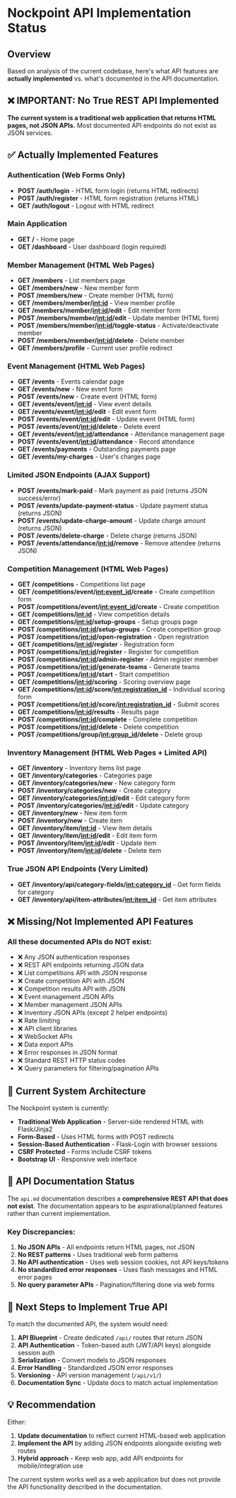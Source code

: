 # Nockpoint API Implementation Status

## Overview
Based on analysis of the current codebase, here's what API features are **actually implemented** vs. what's documented in the API documentation.

## ❌ **IMPORTANT: No True REST API Implemented**

**The current system is a traditional web application that returns HTML pages, not JSON APIs.** Most documented API endpoints do not exist as JSON services.

## ✅ **Actually Implemented Features**

### Authentication (Web Forms Only)
- **POST /auth/login** - HTML form login (returns HTML redirects)
- **POST /auth/register** - HTML form registration (returns HTML)  
- **GET /auth/logout** - Logout with HTML redirect

### Main Application 
- **GET /** - Home page
- **GET /dashboard** - User dashboard (login required)

### Member Management (HTML Web Pages)
- **GET /members** - List members page 
- **GET /members/new** - New member form
- **POST /members/new** - Create member (HTML form)
- **GET /members/member/<int:id>** - View member profile
- **GET /members/member/<int:id>/edit** - Edit member form
- **POST /members/member/<int:id>/edit** - Update member (HTML form)
- **POST /members/member/<int:id>/toggle-status** - Activate/deactivate member
- **POST /members/member/<int:id>/delete** - Delete member
- **GET /members/profile** - Current user profile redirect

### Event Management (HTML Web Pages)
- **GET /events** - Events calendar page
- **GET /events/new** - New event form  
- **POST /events/new** - Create event (HTML form)
- **GET /events/event/<int:id>** - View event details
- **GET /events/event/<int:id>/edit** - Edit event form
- **POST /events/event/<int:id>/edit** - Update event (HTML form)
- **POST /events/event/<int:id>/delete** - Delete event
- **GET /events/event/<int:id>/attendance** - Attendance management page
- **POST /events/event/<int:id>/attendance** - Record attendance
- **GET /events/payments** - Outstanding payments page
- **GET /events/my-charges** - User's charges page

### Limited JSON Endpoints (AJAX Support)
- **POST /events/mark-paid** - Mark payment as paid (returns JSON success/error)
- **POST /events/update-payment-status** - Update payment status (returns JSON)
- **POST /events/update-charge-amount** - Update charge amount (returns JSON)
- **POST /events/delete-charge** - Delete charge (returns JSON)
- **POST /events/attendance/<int:id>/remove** - Remove attendee (returns JSON)

### Competition Management (HTML Web Pages)
- **GET /competitions** - Competitions list page
- **GET /competitions/event/<int:event_id>/create** - Create competition form
- **POST /competitions/event/<int:event_id>/create** - Create competition 
- **GET /competitions/<int:id>** - View competition details
- **GET /competitions/<int:id>/setup-groups** - Setup groups page
- **POST /competitions/<int:id>/setup-groups** - Create competition group
- **POST /competitions/<int:id>/open-registration** - Open registration
- **GET /competitions/<int:id>/register** - Registration form
- **POST /competitions/<int:id>/register** - Register for competition
- **POST /competitions/<int:id>/admin-register** - Admin register member
- **POST /competitions/<int:id>/generate-teams** - Generate teams
- **POST /competitions/<int:id>/start** - Start competition
- **GET /competitions/<int:id>/scoring** - Scoring overview page
- **GET /competitions/<int:id>/score/<int:registration_id>** - Individual scoring form
- **POST /competitions/<int:id>/score/<int:registration_id>** - Submit scores
- **GET /competitions/<int:id>/results** - Results page
- **POST /competitions/<int:id>/complete** - Complete competition
- **POST /competitions/<int:id>/delete** - Delete competition
- **POST /competitions/group/<int:group_id>/delete** - Delete group

### Inventory Management (HTML Web Pages + Limited API)
- **GET /inventory** - Inventory items list page
- **GET /inventory/categories** - Categories page
- **GET /inventory/categories/new** - New category form
- **POST /inventory/categories/new** - Create category
- **GET /inventory/categories/<int:id>/edit** - Edit category form
- **POST /inventory/categories/<int:id>/edit** - Update category
- **GET /inventory/new** - New item form  
- **POST /inventory/new** - Create item
- **GET /inventory/item/<int:id>** - View item details
- **GET /inventory/item/<int:id>/edit** - Edit item form
- **POST /inventory/item/<int:id>/edit** - Update item
- **POST /inventory/item/<int:id>/delete** - Delete item

### True JSON API Endpoints (Very Limited)
- **GET /inventory/api/category-fields/<int:category_id>** - Get form fields for category
- **GET /inventory/api/item-attributes/<int:item_id>** - Get item attributes

## ❌ **Missing/Not Implemented API Features**

### All these documented APIs do NOT exist:
- ❌ Any JSON authentication responses  
- ❌ REST API endpoints returning JSON data
- ❌ List competitions API with JSON response
- ❌ Create competition API with JSON
- ❌ Competition results API with JSON
- ❌ Event management JSON APIs
- ❌ Member management JSON APIs  
- ❌ Inventory JSON APIs (except 2 helper endpoints)
- ❌ Rate limiting
- ❌ API client libraries
- ❌ WebSocket APIs
- ❌ Data export APIs
- ❌ Error responses in JSON format
- ❌ Standard REST HTTP status codes
- ❌ Query parameters for filtering/pagination APIs

## 🔄 **Current System Architecture**

The Nockpoint system is currently:
- **Traditional Web Application** - Server-side rendered HTML with Flask/Jinja2
- **Form-Based** - Uses HTML forms with POST redirects  
- **Session-Based Authentication** - Flask-Login with browser sessions
- **CSRF Protected** - Forms include CSRF tokens
- **Bootstrap UI** - Responsive web interface

## 📝 **API Documentation Status**

The `api.md` documentation describes a **comprehensive REST API that does not exist**. The documentation appears to be aspirational/planned features rather than current implementation.

### Key Discrepancies:
1. **No JSON APIs** - All endpoints return HTML pages, not JSON
2. **No REST patterns** - Uses traditional web form patterns  
3. **No API authentication** - Uses web session cookies, not API keys/tokens
4. **No standardized error responses** - Uses flash messages and HTML error pages
5. **No query parameter APIs** - Pagination/filtering done via web forms

## 🚀 **Next Steps to Implement True API**

To match the documented API, the system would need:

1. **API Blueprint** - Create dedicated `/api/` routes that return JSON
2. **API Authentication** - Token-based auth (JWT/API keys) alongside session auth  
3. **Serialization** - Convert models to JSON responses
4. **Error Handling** - Standardized JSON error responses
5. **Versioning** - API version management (`/api/v1/`)
6. **Documentation Sync** - Update docs to match actual implementation

## 💡 **Recommendation**

Either:
1. **Update documentation** to reflect current HTML-based web application
2. **Implement the API** by adding JSON endpoints alongside existing web routes
3. **Hybrid approach** - Keep web app, add API endpoints for mobile/integration use

The current system works well as a web application but does not provide the API functionality described in the documentation.
